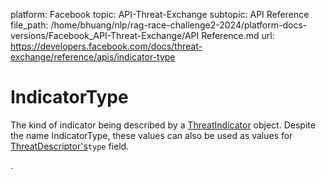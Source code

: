 platform: Facebook
topic: API-Threat-Exchange
subtopic: API Reference
file_path: /home/bhuang/nlp/rag-race-challenge2-2024/platform-docs-versions/Facebook_API-Threat-Exchange/API Reference.md
url: https://developers.facebook.com/docs/threat-exchange/reference/apis/indicator-type

# IndicatorType

The kind of indicator being described by a [ThreatIndicator](https://developers.facebook.com/docs/threat-exchange/reference/apis/threat-indicator) object. Despite the name IndicatorType, these values can also be used as values for [ThreatDescriptor's](https://developers.facebook.com/docs/threat-exchange/reference/apis/threat-descriptor)`type` field.

.